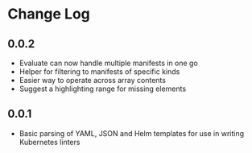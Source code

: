 # Change Log

## 0.0.2

* Evaluate can now handle multiple manifests in one go
* Helper for filtering to manifests of specific kinds
* Easier way to operate across array contents
* Suggest a highlighting range for missing elements

## 0.0.1

* Basic parsing of YAML, JSON and Helm templates for use in writing Kubernetes linters
